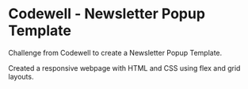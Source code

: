 # Codewell - Newsletter Popup Template
Challenge from Codewell to create a Newsletter Popup Template.

Created a responsive webpage with HTML and CSS using flex and grid layouts.
